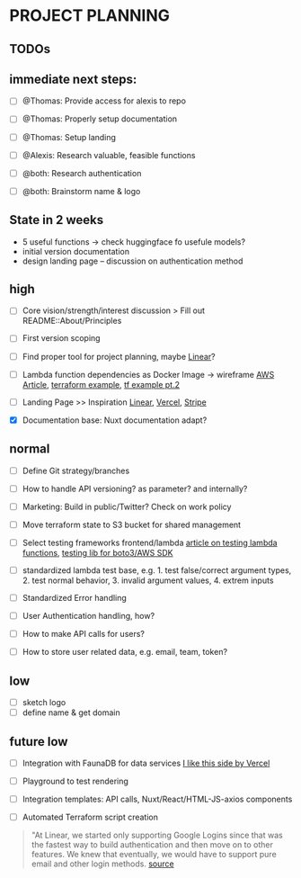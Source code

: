 # PROJECT PLANNING


## TODOs

## immediate next steps:
- [ ] @Thomas: Provide access for alexis to repo
- [ ] @Thomas: Properly setup documentation
- [ ] @Thomas: Setup landing
- [ ] @Alexis: Research valuable, feasible functions
- [ ] @both: Research authentication
- [ ] @both: Brainstorm name & logo


## State in 2 weeks
- 5 useful functions -> check huggingface fo usefule models?
- initial version documentation
- design landing page
– discussion on authentication method


## high
- [ ] Core vision/strength/interest discussion > Fill out README::About/Principles
- [ ] First version scoping
- [ ] Find proper tool for project planning, maybe [Linear](https://linear.app/)?
- [ ] Lambda function dependencies as Docker Image -> wireframe [AWS Article](https://aws.amazon.com/blogs/machine-learning/using-container-images-to-run-pytorch-models-in-aws-lambda/), [terraform example](https://github.com/terraform-aws-modules/terraform-aws-lambda/blob/v2.7.0/examples/container-image/main.tf), [tf example pt.2](https://registry.terraform.io/modules/terraform-aws-modules/lambda/aws/latest/examples/container-image#output_docker_image_uri)
- [ ] Landing Page >> Inspiration [Linear](https://linear.app/), [Vercel](https://vercel.com/), [Stripe](https://stripe.com/en-sg)
- [x] Documentation base: Nuxt documentation adapt?


## normal
- [ ] Define Git strategy/branches
- [ ] How to handle API versioning? as parameter? and internally?
- [ ] Marketing: Build in public/Twitter? Check on work policy
- [ ] Move terraform state to S3 bucket for shared management
- [ ] Select testing frameworks frontend/lambda [article on testing lambda functions](https://towardsdatascience.com/how-i-write-meaningful-tests-for-aws-lambda-functions-f009f0a9c587), [testing lib for boto3/AWS SDK](http://docs.getmoto.org/en/latest/)
- [ ] standardized lambda test base, e.g. 1. test false/correct argument types, 2. test normal behavior, 3. invalid argument values, 4. extrem inputs
- [ ] Standardized Error handling
- [ ] User Authentication handling, how?
- [ ] How to make API calls for users?
- [ ] How to store user related data, e.g. email, team, token?



## low
- [ ] sketch logo
- [ ] define name & get domain

## future low
- [ ] Integration with FaunaDB for data services [I like this side by Vercel](https://vercel.com/integrations/datadog-logs)
- [ ] Playground to test rendering
- [ ] Integration templates: API calls, Nuxt/React/HTML-JS-axios components
- [ ] Automated Terraform script creation



> "At Linear, we started only supporting Google Logins since that was the fastest way to build authentication and then move on to other features. We knew that eventually, we would have to support pure email and other login methods.
[source](https://medium.com/linear-app/building-at-the-early-stage-e79e696341db)
